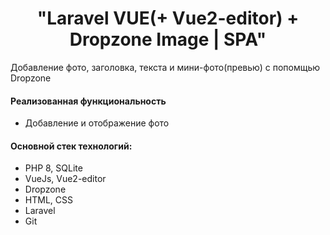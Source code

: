 <p align="center">
    <h1 align="center">"Laravel VUE(+ Vue2-editor) + Dropzone Image | SPA"</h1>
    </p>

<p>Добавление фото, заголовка, текста и мини-фото(превью) с попомщью Dropzone</p>

<h4>Реализованная функциональность</h4>
<ul>
    <li>Добавление и отображение фото</li>
</ul> 

<h4>Основной стек технологий:</h4>
<ul>
	<li>PHP 8, SQLite</li>
    <li>VueJs, Vue2-editor</li>
    <li>Dropzone</li>
    <li>HTML, CSS</li>
	<li>Laravel</li>
	<li>Git</li>

 </ul>
